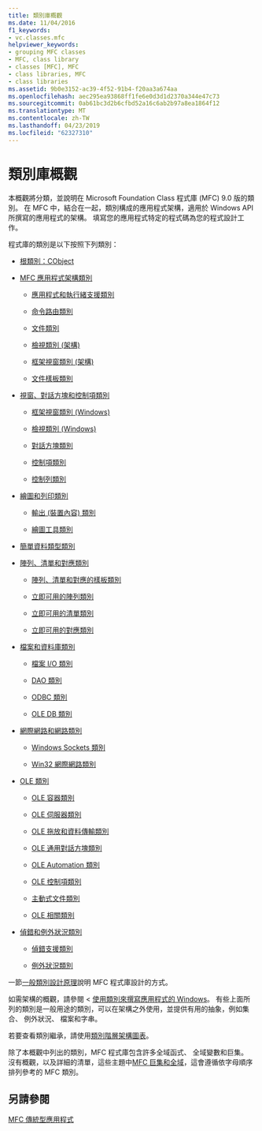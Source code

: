 ```yaml
---
title: 類別庫概觀
ms.date: 11/04/2016
f1_keywords:
- vc.classes.mfc
helpviewer_keywords:
- grouping MFC classes
- MFC, class library
- classes [MFC], MFC
- class libraries, MFC
- class libraries
ms.assetid: 9b0e3152-ac39-4f52-91b4-f20aa3a674aa
ms.openlocfilehash: aec295ea93868ff1fe6e0d3d1d2370a344e47c73
ms.sourcegitcommit: 0ab61bc3d2b6cfbd52a16c6ab2b97a8ea1864f12
ms.translationtype: MT
ms.contentlocale: zh-TW
ms.lasthandoff: 04/23/2019
ms.locfileid: "62327310"
---
```

# <a name="class-library-overview"></a>類別庫概觀

本概觀將分類，並說明在 Microsoft Foundation Class 程式庫 (MFC) 9.0 版的類別。 在 MFC 中，結合在一起，類別構成的應用程式架構，適用於 Windows API 所撰寫的應用程式的架構。 填寫您的應用程式特定的程式碼為您的程式設計工作。

程式庫的類別是以下按照下列類別：

- [根類別：CObject](../mfc/root-class-cobject.md)

- [MFC 應用程式架構類別](../mfc/mfc-application-architecture-classes.md)

   - [應用程式和執行緒支援類別](../mfc/application-and-thread-support-classes.md)

   - [命令路由類別](../mfc/command-routing-classes.md)

   - [文件類別](../mfc/document-classes.md)

   - [檢視類別 (架構)](../mfc/view-classes-architecture.md)

   - [框架視窗類別 (架構)](../mfc/frame-window-classes-architecture.md)

   - [文件樣板類別](../mfc/document-template-classes.md)

- [視窗、對話方塊和控制項類別](../mfc/window-dialog-and-control-classes.md)

   - [框架視窗類別 (Windows)](../mfc/frame-window-classes-windows.md)

   - [檢視類別 (Windows)](../mfc/view-classes-windows.md)

   - [對話方塊類別](../mfc/dialog-box-classes.md)

   - [控制項類別](../mfc/control-classes.md)

   - [控制列類別](../mfc/control-bar-classes.md)

- [繪圖和列印類別](../mfc/drawing-and-printing-classes.md)

   - [輸出 (裝置內容) 類別](../mfc/output-device-context-classes.md)

   - [繪圖工具類別](../mfc/drawing-tool-classes.md)

- [簡單資料類型類別](../mfc/simple-data-type-classes.md)

- [陣列、清單和對應類別](../mfc/array-list-and-map-classes.md)

   - [陣列、清單和對應的樣板類別](../mfc/template-classes-for-arrays-lists-and-maps.md)

   - [立即可用的陣列類別](../mfc/ready-to-use-array-classes.md)

   - [立即可用的清單類別](../mfc/ready-to-use-list-classes.md)

   - [立即可用的對應類別](../mfc/ready-to-use-map-classes.md)

- [檔案和資料庫類別](../mfc/file-and-database-classes.md)

   - [檔案 I/O 類別](../mfc/file-i-o-classes.md)

   - [DAO 類別](../mfc/dao-classes.md)

   - [ODBC 類別](../mfc/odbc-classes.md)

   - [OLE DB 類別](../mfc/ole-db-classes.md)

- [網際網路和網路類別](../mfc/internet-and-networking-classes.md)

   - [Windows Sockets 類別](../mfc/windows-sockets-classes.md)

   - [Win32 網際網路類別](../mfc/win32-internet-classes.md)

- [OLE 類別](../mfc/ole-classes.md)

   - [OLE 容器類別](../mfc/ole-container-classes.md)

   - [OLE 伺服器類別](../mfc/ole-server-classes.md)

   - [OLE 拖放和資料傳輸類別](../mfc/ole-drag-and-drop-and-data-transfer-classes.md)

   - [OLE 通用對話方塊類別](../mfc/ole-common-dialog-classes.md)

   - [OLE Automation 類別](../mfc/ole-automation-classes.md)

   - [OLE 控制項類別](../mfc/ole-control-classes.md)

   - [主動式文件類別](../mfc/active-document-classes.md)

   - [OLE 相關類別](../mfc/ole-related-classes.md)

- [偵錯和例外狀況類別](../mfc/debugging-and-exception-classes.md)

   - [偵錯支援類別](../mfc/debugging-support-classes.md)

   - [例外狀況類別](../mfc/exception-classes.md)

一節[一般類別設計原理](../mfc/general-class-design-philosophy.md)說明 MFC 程式庫設計的方式。

如需架構的概觀，請參閱 <<c0> [ 使用類別來撰寫應用程式的 Windows](../mfc/using-the-classes-to-write-applications-for-windows.md)。 有些上面所列的類別是一般用途的類別，可以在架構之外使用，並提供有用的抽象，例如集合、 例外狀況、 檔案和字串。

若要查看類別繼承，請使用[類別階層架構圖表](../mfc/hierarchy-chart.md)。

除了本概觀中列出的類別，MFC 程式庫包含許多全域函式、 全域變數和巨集。 沒有概觀，以及詳細的清單，這些主題中[MFC 巨集和全域](../mfc/reference/mfc-macros-and-globals.md)，這會遵循依字母順序排列參考的 MFC 類別。

## <a name="see-also"></a>另請參閱

[MFC 傳統型應用程式](../mfc/mfc-desktop-applications.md)
